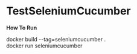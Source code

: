 # TestSeleniumCucumber

**How To Run**

docker build --tag=seleniumcucumber .  
docker run seleniumcucumber

